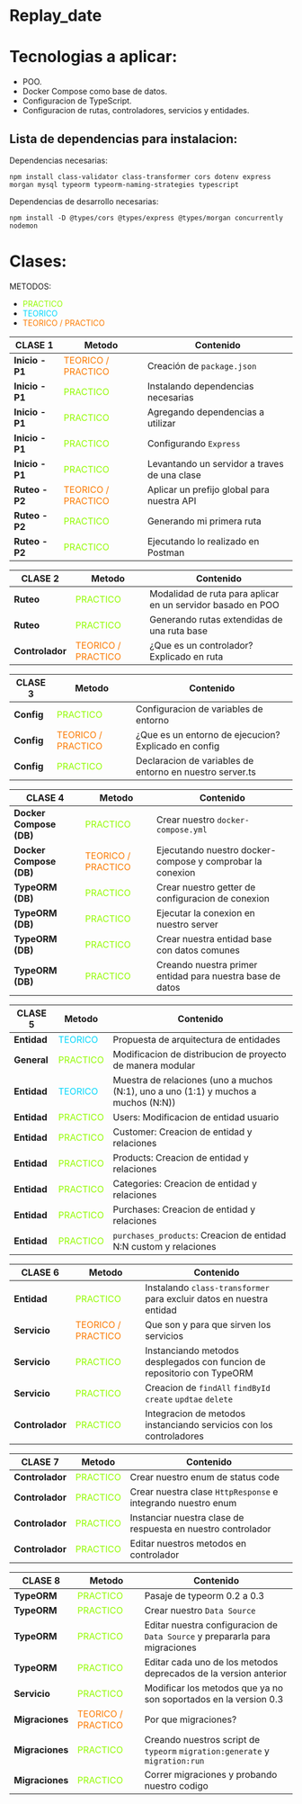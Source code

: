 # Replay_date

# Tecnologias a aplicar:

- POO.
- Docker Compose como base de datos.
- Configuracion de TypeScript.
- Configuracion de rutas, controladores, servicios y entidades.

## Lista de dependencias para instalacion:

Dependencias necesarias:

```
npm install class-validator class-transformer cors dotenv express morgan mysql typeorm typeorm-naming-strategies typescript
```

Dependencias de desarrollo necesarias:

```
npm install -D @types/cors @types/express @types/morgan concurrently nodemon
```

# Clases:

METODOS:

- <span style="color: #94fc03">PRACTICO</span>
- <span style="color: #03d7fc">TEORICO</span>
- <span style="color: #fc7b03">TEORICO / PRACTICO</span>

| CLASE 1         | Metodo                                                 | Contenido                                    |
| --------------- | ------------------------------------------------------ | -------------------------------------------- |
| **Inicio - P1** | <span style="color: #fc7b03">TEORICO / PRACTICO</span> | Creación de `package.json`                   |
| **Inicio - P1** | <span style="color: #94fc03">PRACTICO</span>           | Instalando dependencias necesarias           |
| **Inicio - P1** | <span style="color: #94fc03">PRACTICO</span>           | Agregando dependencias a utilizar            |
| **Inicio - P1** | <span style="color: #94fc03">PRACTICO</span>           | Configurando `Express`                       |
| **Inicio - P1** | <span style="color: #94fc03">PRACTICO</span>           | Levantando un servidor a traves de una clase |
| **Ruteo - P2**  | <span style="color: #fc7b03">TEORICO / PRACTICO</span> | Aplicar un prefijo global para nuestra API   |
| **Ruteo - P2**  | <span style="color: #94fc03">PRACTICO</span>           | Generando mi primera ruta                    |
| **Ruteo - P2**  | <span style="color: #94fc03">PRACTICO</span>           | Ejecutando lo realizado en Postman           |

| CLASE 2         | Metodo                                                 | Contenido                                                   |
| --------------- | ------------------------------------------------------ | ----------------------------------------------------------- |
| **Ruteo**       | <span style="color: #94fc03">PRACTICO</span>           | Modalidad de ruta para aplicar en un servidor basado en POO |
| **Ruteo**       | <span style="color: #94fc03">PRACTICO</span>           | Generando rutas extendidas de una ruta base                 |
| **Controlador** | <span style="color: #fc7b03">TEORICO / PRACTICO</span> | ¿Que es un controlador? Explicado en ruta                   |

| CLASE 3    | Metodo                                                 | Contenido                                                |
| ---------- | ------------------------------------------------------ | -------------------------------------------------------- |
| **Config** | <span style="color: #94fc03">PRACTICO</span>           | Configuracion de variables de entorno                    |
| **Config** | <span style="color: #fc7b03">TEORICO / PRACTICO</span> | ¿Que es un entorno de ejecucion? Explicado en config     |
| **Config** | <span style="color: #94fc03">PRACTICO</span>           | Declaracion de variables de entorno en nuestro server.ts |

| CLASE 4                 | Metodo                                                 | Contenido                                                 |
| ----------------------- | ------------------------------------------------------ | --------------------------------------------------------- |
| **Docker Compose (DB)** | <span style="color: #94fc03">PRACTICO</span>           | Crear nuestro `docker-compose.yml`                        |
| **Docker Compose (DB)** | <span style="color: #fc7b03">TEORICO / PRACTICO</span> | Ejecutando nuestro docker-compose y comprobar la conexion |
| **TypeORM (DB)**        | <span style="color: #94fc03">PRACTICO</span>           | Crear nuestro getter de configuracion de conexion         |
| **TypeORM (DB)**        | <span style="color: #94fc03">PRACTICO</span>           | Ejecutar la conexion en nuestro server                    |
| **TypeORM (DB)**        | <span style="color: #94fc03">PRACTICO</span>           | Crear nuestra entidad base con datos comunes              |
| **TypeORM (DB)**        | <span style="color: #94fc03">PRACTICO</span>           | Creando nuestra primer entidad para nuestra base de datos |

| CLASE 5     | Metodo                                       | Contenido                                                                           |
| ----------- | -------------------------------------------- | ----------------------------------------------------------------------------------- |
| **Entidad** | <span style="color: #03d7fc">TEORICO</span>  | Propuesta de arquitectura de entidades                                              |
| **General** | <span style="color: #94fc03">PRACTICO</span> | Modificacion de distribucion de proyecto de manera modular                          |
| **Entidad** | <span style="color: #03d7fc">TEORICO</span>  | Muestra de relaciones (uno a muchos (N:1), uno a uno (1:1) y muchos a muchos (N:N)) |
| **Entidad** | <span style="color: #94fc03">PRACTICO</span> | Users: Modificacion de entidad usuario                                              |
| **Entidad** | <span style="color: #94fc03">PRACTICO</span> | Customer: Creacion de entidad y relaciones                                          |
| **Entidad** | <span style="color: #94fc03">PRACTICO</span> | Products: Creacion de entidad y relaciones                                          |
| **Entidad** | <span style="color: #94fc03">PRACTICO</span> | Categories: Creacion de entidad y relaciones                                        |
| **Entidad** | <span style="color: #94fc03">PRACTICO</span> | Purchases: Creacion de entidad y relaciones                                         |
| **Entidad** | <span style="color: #94fc03">PRACTICO</span> | `purchases_products`: Creacion de entidad N:N custom y relaciones                   |

| CLASE 6         | Metodo                                                 | Contenido                                                               |
| --------------- | ------------------------------------------------------ | ----------------------------------------------------------------------- |
| **Entidad**     | <span style="color: #94fc03">PRACTICO</span>           | Instalando `class-transformer` para excluir datos en nuestra entidad    |
| **Servicio**    | <span style="color: #fc7b03">TEORICO / PRACTICO</span> | Que son y para que sirven los servicios                                 |
| **Servicio**    | <span style="color: #94fc03">PRACTICO</span>           | Instanciando metodos desplegados con funcion de repositorio con TypeORM |
| **Servicio**    | <span style="color: #94fc03">PRACTICO</span>           | Creacion de `findAll` `findById` `create` `updtae` `delete`             |
| **Controlador** | <span style="color: #94fc03">PRACTICO</span>           | Integracion de metodos instanciando servicios con los controladores     |

| CLASE 7         | Metodo                                       | Contenido                                                    |
| --------------- | -------------------------------------------- | ------------------------------------------------------------ |
| **Controlador** | <span style="color: #94fc03">PRACTICO</span> | Crear nuestro enum de status code                            |
| **Controlador** | <span style="color: #94fc03">PRACTICO</span> | Crear nuestra clase `HttpResponse` e integrando nuestro enum |
| **Controlador** | <span style="color: #94fc03">PRACTICO</span> | Instanciar nuestra clase de respuesta en nuestro controlador |
| **Controlador** | <span style="color: #94fc03">PRACTICO</span> | Editar nuestros metodos en controlador                       |

| CLASE 8         | Metodo                                                 | Contenido                                                                   |
| --------------- | ------------------------------------------------------ | --------------------------------------------------------------------------- |
| **TypeORM**     | <span style="color: #94fc03">PRACTICO</span>           | Pasaje de typeorm 0.2 a 0.3                                                 |
| **TypeORM**     | <span style="color: #94fc03">PRACTICO</span>           | Crear nuestro `Data Source`                                                 |
| **TypeORM**     | <span style="color: #94fc03">PRACTICO</span>           | Editar nuestra configuracion de `Data Source` y prepararla para migraciones |
| **TypeORM**     | <span style="color: #94fc03">PRACTICO</span>           | Editar cada uno de los metodos deprecados de la version anterior            |
| **Servicio**    | <span style="color: #94fc03">PRACTICO</span>           | Modificar los metodos que ya no son soportados en la version 0.3            |
| **Migraciones** | <span style="color: #fc7b03">TEORICO / PRACTICO</span> | Por que migraciones?                                                        |
| **Migraciones** | <span style="color: #94fc03">PRACTICO</span>           | Creando nuestros script de `typeorm` `migration:generate` y `migration:run` |
| **Migraciones** | <span style="color: #94fc03">PRACTICO</span>           | Correr migraciones y probando nuestro codigo                                |